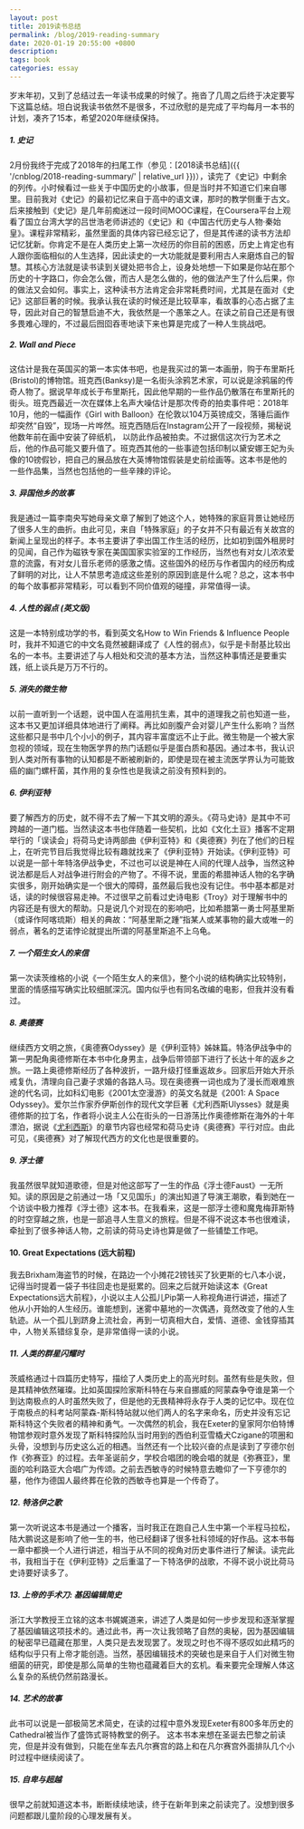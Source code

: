 ```yaml
---
layout: post
title: 2019读书总结
permalink: /blog/2019-reading-summary
date: 2020-01-19 20:55:00 +0800
description: 
tags: book
categories: essay 
---
```


岁末年初，又到了总结过去一年读书成果的时候了。拖沓了几周之后终于决定要写下这篇总结。坦白说我读书依然不是很多，不过欣慰的是完成了平均每月一本书的计划，凑齐了15本，希望2020年继续保持。

##### 1. 史记
2月份我终于完成了2018年的扫尾工作（参见：[2018读书总结]({{ '/cnblog/2018-reading-summary/' | relative_url }})），读完了《史记》中剩余的列传。小时候看过一些关于中国历史的小故事，但是当时并不知道它们来自哪里。目前我对《史记》的最初记忆来自于高中的语文课，那时的教学侧重于古文。后来接触到《史记》是几年前痴迷过一段时间MOOC课程，在Coursera平台上观看了国立台湾大学的吕世浩老师讲述的《史记》和《中国古代历史与人物·秦始皇》。课程非常精彩，虽然里面的具体内容已经忘记了，但是其传递的读书方法却记忆犹新。你肯定不是在人类历史上第一次经历的你目前的困惑，历史上肯定也有人跟你面临相似的人生选择，因此读史的一大功能就是要利用古人来磨炼自己的智慧。其核心方法就是读书读到关键处把书合上，设身处地想一下如果是你站在那个历史的十字路口，你会怎么做，而古人是怎么做的，他的做法产生了什么后果，你的做法又会如何。事实上，这种读书方法肯定会非常耗费时间，尤其是在面对《史记》这部巨著的时候。我承认我在读的时候还是比较草率，看故事的心态占据了主导，因此对自己的智慧启迪不大，我依然是一个愚笨之人。在读之前自己还是有很多畏难心理的，不过最后囫囵吞枣地读下来也算是完成了一种人生挑战吧。

##### 2. Wall and Piece
这估计是我在英国买的第一本实体书吧，也是我买过的第一本画册，购于布里斯托(Bristol)的博物馆。班克西(Banksy)是一名街头涂鸦艺术家，可以说是涂鸦届的传奇人物了。据说早年成长于布里斯托，因此他早期的一些作品仍散落在布里斯托的街头。班克西最近一次在媒体上名声大噪估计是那次传奇的拍卖事件吧：2018年10月，他的一幅画作《Girl with Balloon》在伦敦以104万英镑成交，落锤后画作却突然“自毁”，现场一片哗然。班克西随后在Instagram公开了一段视频，揭秘说他数年前在画中安装了碎纸机， 以防此作品被拍卖。不过据信这次行为艺术之后，他的作品可能又要升值了。班克西其他的一些事迹包括印制以黛安娜王妃为头像的10镑假钞，把自己的展品放在大英博物馆假装是史前绘画等。这本书是他的一些作品集，当然也包括他的一些辛辣的评论。

##### 3. 异国他乡的故事
我是通过一篇李南央写她母亲文章了解到了她这个人，她特殊的家庭背景让她经历了很多人生的曲折。由此可见，来自「特殊家庭」的子女并不只有最近有关故宫的新闻上呈现出的样子。本书主要讲了李出国工作生活的经历，比如初到国外租房时的见闻，自己作为磁铁专家在美国国家实验室的工作经历，当然也有对女儿浓浓爱意的流露，有对女儿音乐老师的感激之情。这些国外的经历与作者国内的经历构成了鲜明的对比，让人不禁思考造成这些差别的原因到底是什么呢？总之，这本书中的每个故事都非常精彩，可以看到不同价值观的碰撞，非常值得一读。

##### 4. 人性的弱点 (英文版)
这是一本特别成功学的书，看到英文名How to Win Friends & Influence People时，我并不知道它的中文名竟然被翻译成了《人性的弱点》，似乎是卡耐基比较出名的一本书。主要讲述了与人相处和交流的基本方法，当然这种事情还是要重实践，纸上谈兵是万万不行的。

##### 5. 消失的微生物
以前一直听到一个话题，说中国人在滥用抗生素，其中的道理我之前也知道一些，这本书又更加详细具体地进行了阐释。再比如剖腹产会对婴儿产生什么影响？当然这些都只是书中几个小小的例子，其内容丰富度远不止于此。微生物是一个被大家忽视的领域，现在生物医学界的热门话题似乎是蛋白质和基因。通过本书，我认识到人类对所有事物的认知都是不断被刷新的，即使是现在被主流医学界认为可能致癌的幽门螺杆菌，其作用的复杂性也是我读之前没有预料到的。

##### 6. 伊利亚特
要了解西方的历史，就不得不去了解一下其文明的源头。《荷马史诗》是其中不可跨越的一道门槛。当然读这本书也伴随着一些契机，比如《文化土豆》播客不定期举行的「误读会」将荷马史诗两部曲《伊利亚特》和《奥德赛》列在了他们的日程上，在听完节目后我觉得比较有趣就找来了《伊利亚特》开始读。《伊利亚特》可以说是一部十年特洛伊战争史，不过也可以说是神在人间的代理人战争，当然这种说法都是后人对战争进行附会的产物了。不得不说，里面的希腊神话人物的名字确实很多，刚开始确实是一个很大的障碍，虽然最后我也没有记住。书中基本都是对话，读的时候很容易走神。不过很早之前看过史诗电影《Troy》对于理解书中的内容还是有很大的帮助。只是说几个对现在的影响吧，比如希腊第一勇士阿基里斯（或译作阿喀琉斯）相关的典故：“阿基里斯之踵”指某人或某事物的最大或唯一的弱点，著名的芝诺悖论就提出所谓的阿基里斯追不上乌龟。

##### 7. 一个陌生女人的来信
第一次读茨维格的小说《一个陌生女人的来信》，整个小说的结构确实比较特别，里面的情感描写确实比较细腻深沉。国内似乎也有同名改编的电影，但我并没有看过。

##### 8. 奥德赛
继续西方文明之旅，《奥德赛Odyssey》是《伊利亚特》姊妹篇。特洛伊战争中的第一男配角奥德修斯在本书中化身男主，战争后带领部下进行了长达十年的返乡之旅。一路上奥德修斯经历了各种波折，一路升级打怪重返故乡。回家后开始大开杀戒复仇，清理向自己妻子求婚的各路人马。现在奥德赛一词也成为了漫长而艰难旅途的代名词，比如科幻电影《2001太空漫游》的英文名就是《2001: A Space Odyssey》。爱尔兰作家乔伊斯创作的现代文学巨著《尤利西斯Ulysses》就是奥德修斯的拉丁名，作者将小说主人公在街头的一日游荡比作奥德修斯在海外的十年漂泊，据说《[尤利西斯](https://zh.wikipedia.org/wiki/尤利西斯)》的章节内容也经常和荷马史诗《奥德赛》平行对应。由此可见，《奥德赛》对了解现代西方的文化也是很重要的。

##### 9. 浮士德
我虽然很早就知道歌德，但是对他这部写了一生的作品《浮士德Faust》一无所知。读的原因是之前通过一场「又见国乐」的演出知道了导演王潮歌，看到她在一个访谈中极力推荐《浮士德》这本书。在我看来，这是一部浮士德和魔鬼梅菲斯特的时空穿越之旅，也是一部追寻人生意义的旅程。但是不得不说这本书也很难读，牵扯到了很多神话人物，之前读的荷马史诗也算是做了一些铺垫工作吧。

#### 10. Great Expectations (远大前程)
我去Brixham海盗节的时候，在路边一个小摊花2镑钱买了狄更斯的七八本小说，记得当时提着一袋子书往回走也是挺累的。回来之后就开始读这本《Great Expectations远大前程》，小说以主人公孤儿Pip第一人称视角进行讲述，描述了他从小开始的人生经历。谁能想到，迷雾中墓地的一次偶遇，竟然改变了他的人生轨迹。从一个孤儿到跻身上流社会，再到一切真相大白，爱情、道德、金钱穿插其中，人物关系错综复杂，是非常值得一读的小说。

##### 11. 人类的群星闪耀时
茨威格通过十四篇历史特写，描绘了人类历史上的高光时刻。虽然有些是失败，但是其精神依然璀璨。比如英国探险家斯科特在与来自挪威的阿蒙森争夺谁是第一个到达南极点的人时虽然失败了，但是他的无畏精神将永存于人类的记忆中。现在位于南极点的科考站阿蒙森-斯科特站就以他们两人的名字来命名，历史并没有忘记斯科特这个失败者的精神和勇气。一次偶然的机会，我在Exeter的皇家阿尔伯特博物馆参观时意外发现了斯科特探险队当时用到的西伯利亚雪橇犬Czigane的项圈和头骨，没想到与历史这么近的相遇。当然还有一个比较兴奋的点是读到了亨德尔创作《弥赛亚》的过程。去年圣诞前夕，学校合唱团的晚会唱的就是《弥赛亚》，里面的哈利路亚大合唱广为传颂。之前去西敏寺的时候特意去瞻仰了一下亨德尔的墓，他作为德国人最终葬在伦敦的西敏寺也算是一个传奇了。

##### 12. 特洛伊之歌
第一次听说这本书是通过一个播客，当时我正在跑自己人生中第一个半程马拉松，陆大鹏说这是影响了他一生的书，他已经翻译了很多社科领域的好作品。这本书每一章中都换一个人进行讲述，相当于从不同的视角对历史事件进行了解读。读完此书，我相当于在《伊利亚特》之后重温了一下特洛伊的战歌，不得不说小说比荷马史诗要好读多了。

##### 13. 上帝的手术刀: 基因编辑简史
浙江大学教授王立铭的这本书娓娓道来，讲述了人类是如何一步步发现和逐渐掌握了基因编辑这项技术的。通过此书，再一次让我领略了自然的奥秘，因为基因编辑的秘密早已蕴藏在那里，人类只是去发现罢了。发现之时也不得不感叹如此精巧的结构似乎只有上帝才能创造。当然，基因编辑技术的突破也是来自于人们对微生物细菌的研究，即使是那么简单的生物也蕴藏着巨大的玄机。看来要完全理解人体这么复杂的系统仍然前路漫长。

##### 14. 艺术的故事
此书可以说是一部极简艺术简史，在读的过程中意外发现Exeter有800多年历史的Cathedral被当作了盛饰式哥特教堂的例子。 这本书本来想在圣诞去巴黎之前读完，但是并没有做到，只能在坐车去凡尔赛宫的路上和在凡尔赛宫外面排队几个小时过程中继续阅读了。

##### 15. 自卑与超越
很早之前就知道这本书，断断续续地读，终于在新年到来之前读完了。没想到很多问题都跟儿童阶段的心理发展有关。

